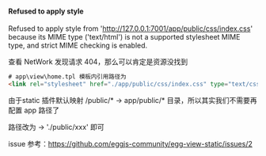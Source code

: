#### Refused to apply style

Refused to apply style from 'http://127.0.0.1:7001/app/public/css/index.css' because its MIME type ('text/html') is not a supported stylesheet MIME type, and strict MIME checking is enabled.

查看 NetWork 发现请求 404，那么可以肯定是资源没找到

```html
# app\view\home.tpl 模板内引用路径为
<link rel="stylesheet" href="./app/public/css/index.css" type="text/css" />

```

由于static 插件默认映射 /public/* -> app/public/* 目录，所以其实我们不需要再配置 app 路径了

路径改为 -> './public/xxx' 即可

issue 参考：https://github.com/eggjs-community/egg-view-static/issues/2